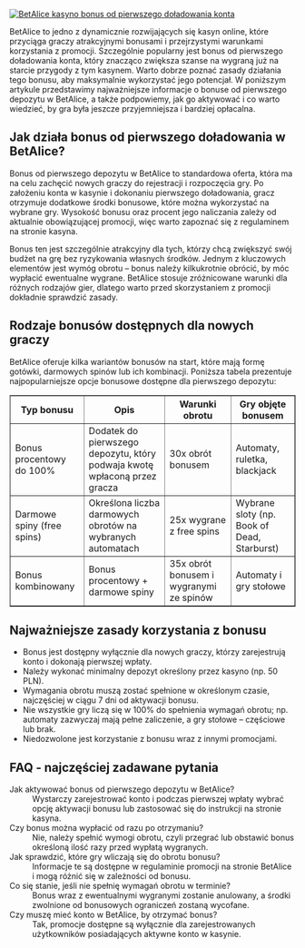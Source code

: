 [![BetAlice kasyno bonus od pierwszego doładowania konta](https://123-caf.pages.dev/gitsignup.png)](https://vrmoo.ru/Bt82HjjY)

<p>BetAlice to jedno z dynamicznie rozwijających się kasyn online, które przyciąga graczy atrakcyjnymi bonusami i przejrzystymi warunkami korzystania z promocji. Szczególnie popularny jest bonus od pierwszego doładowania konta, który znacząco zwiększa szanse na wygraną już na starcie przygody z tym kasynem. Warto dobrze poznać zasady działania tego bonusu, aby maksymalnie wykorzystać jego potencjał. W poniższym artykule przedstawimy najważniejsze informacje o bonuse od pierwszego depozytu w BetAlice, a także podpowiemy, jak go aktywować i co warto wiedzieć, by gra była jeszcze przyjemniejsza i bardziej opłacalna.</p>  <h2>Jak działa bonus od pierwszego doładowania w BetAlice?</h2> <p>Bonus od pierwszego depozytu w BetAlice to standardowa oferta, która ma na celu zachęcić nowych graczy do rejestracji i rozpoczęcia gry. Po założeniu konta w kasynie i dokonaniu pierwszego doładowania, gracz otrzymuje dodatkowe środki bonusowe, które można wykorzystać na wybrane gry. Wysokość bonusu oraz procent jego naliczania zależy od aktualnie obowiązującej promocji, więc warto zapoznać się z regulaminem na stronie kasyna.</p> <p>Bonus ten jest szczególnie atrakcyjny dla tych, którzy chcą zwiększyć swój budżet na grę bez ryzykowania własnych środków. Jednym z kluczowych elementów jest wymóg obrotu – bonus należy kilkukrotnie obrócić, by móc wypłacić ewentualne wygrane. BetAlice stosuje zróżnicowane warunki dla różnych rodzajów gier, dlatego warto przed skorzystaniem z promocji dokładnie sprawdzić zasady.</p>  <h2>Rodzaje bonusów dostępnych dla nowych graczy</h2> <p>BetAlice oferuje kilka wariantów bonusów na start, które mają formę gotówki, darmowych spinów lub ich kombinacji. Poniższa tabela prezentuje najpopularniejsze opcje bonusowe dostępne dla pierwszego depozytu:</p>  <table border="1" cellpadding="8" cellspacing="0" style="border-collapse: collapse; width: 100%; max-width: 600px;">   <thead>     <tr>       <th>Typ bonusu</th>       <th>Opis</th>       <th>Warunki obrotu</th>       <th>Gry objęte bonusem</th>     </tr>   </thead>   <tbody>     <tr>       <td>Bonus procentowy do 100%</td>       <td>Dodatek do pierwszego depozytu, który podwaja kwotę wpłaconą przez gracza</td>       <td>30x obrót bonusem</td>       <td>Automaty, ruletka, blackjack</td>     </tr>     <tr>       <td>Darmowe spiny (free spins)</td>       <td>Określona liczba darmowych obrotów na wybranych automatach</td>       <td>25x wygrane z free spins</td>       <td>Wybrane sloty (np. Book of Dead, Starburst)</td>     </tr>     <tr>       <td>Bonus kombinowany</td>       <td>Bonus procentowy + darmowe spiny</td>       <td>35x obrót bonusem i wygranymi ze spinów</td>       <td>Automaty i gry stołowe</td>     </tr>   </tbody> </table>  <h2>Najważniejsze zasady korzystania z bonusu</h2> <ul>   <li>Bonus jest dostępny wyłącznie dla nowych graczy, którzy zarejestrują konto i dokonają pierwszej wpłaty.</li>   <li>Należy wykonać minimalny depozyt określony przez kasyno (np. 50 PLN).</li>   <li>Wymagania obrotu muszą zostać spełnione w określonym czasie, najczęściej w ciągu 7 dni od aktywacji bonusu.</li>   <li>Nie wszystkie gry liczą się w 100% do spełnienia wymagań obrotu; np. automaty zazwyczaj mają pełne zaliczenie, a gry stołowe – częściowe lub brak.</li>   <li>Niedozwolone jest korzystanie z bonusu wraz z innymi promocjami.</li> </ul>  <h2>FAQ - najczęściej zadawane pytania</h2>  <dl>   <dt>Jak aktywować bonus od pierwszego depozytu w BetAlice?</dt>   <dd>Wystarczy zarejestrować konto i podczas pierwszej wpłaty wybrać opcję aktywacji bonusu lub zastosować się do instrukcji na stronie kasyna.</dd>    <dt>Czy bonus można wypłacić od razu po otrzymaniu?</dt>   <dd>Nie, należy spełnić wymogi obrotu, czyli przegrać lub obstawić bonus określoną ilość razy przed wypłatą wygranych.</dd>    <dt>Jak sprawdzić, które gry wliczają się do obrotu bonusu?</dt>   <dd>Informacje te są dostępne w regulaminie promocji na stronie BetAlice i mogą różnić się w zależności od bonusu.</dd>    <dt>Co się stanie, jeśli nie spełnię wymagań obrotu w terminie?</dt>   <dd>Bonus wraz z ewentualnymi wygranymi zostanie anulowany, a środki zwolnione od bonusowych ograniczeń zostaną wycofane.</dd>    <dt>Czy muszę mieć konto w BetAlice, by otrzymać bonus?</dt>   <dd>Tak, promocje dostępne są wyłącznie dla zarejestrowanych użytkowników posiadających aktywne konto w kasynie.</dd> </dl>